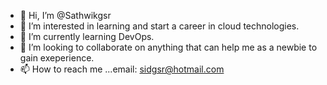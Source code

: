- 👋 Hi, I’m @Sathwikgsr
- 👀 I’m interested in learning and start a career in cloud technologies.
- 🌱 I’m currently learning DevOps.
- 💞️ I’m looking to collaborate on anything that can help me as a newbie to gain exeperience.
- 📫 How to reach me ...email: sidgsr@hotmail.com

<!---
Sathwikgsr/Sathwikgsr is a ✨ special ✨ repository because its `README.md` (this file) appears on your GitHub profile.
You can click the Preview link to take a look at your changes.
--->

